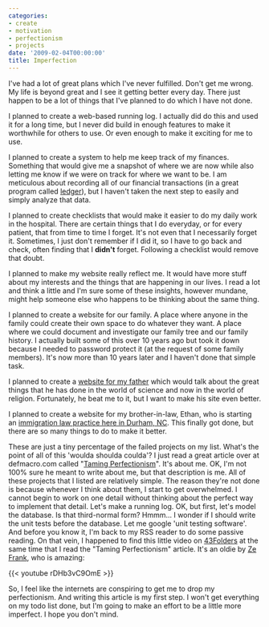 ```yaml
---
categories:
- create
- motivation
- perfectionism
- projects
date: '2009-02-04T00:00:00'
title: Imperfection
---
```



I've had a lot of great plans which I've never fulfilled. Don't get me wrong. My life is beyond great and I see it getting better every day. There just happen to be a lot of things that I've planned to do which I have not done.

I planned to create a web-based running log. I actually did do this and used it for a long time, but I never did build in enough features to make it worthwhile for others to use. Or even enough to make it exciting for me to use.

I planned to create a system to help me keep track of my finances. Something that would give me a snapshot of where we are now while also letting me know if we were on track for where we want to be. I am meticulous about recording all of our financial transactions (in a great program called [ledger](http://www.newartisans.com/blog/projects/ledger.html)), but I haven't taken the next step to easily and simply analyze that data.

I planned to create checklists that would make it easier to do my daily work in the hospital. There are certain things that I do everyday, or for every patient, that from time to time I forget. It's not even that I necessarily forget it. Sometimes, I just don't remember if I did it, so I have to go back and check, often finding that I **didn't** forget. Following a checklist would remove that doubt.

I planned to make my website really reflect me. It would have more stuff about my interests and the things that are happening in our lives. I read a lot and think a little and I'm sure some of these insights, however mundane, might help someone else who happens to be thinking about the same thing.

I planned to create a website for our family. A place where anyone in the family could create their own space to do whatever they want. A place where we could document and investigate our family tree and our family history. I actually built some of this over 10 years ago but took it down because I needed to password protect it (at the request of some family members). It's now more than 10 years later and I haven't done that simple task.

I planned to create a [website for my father](http://vikurup.com/) which would talk about the great things that he has done in the world of science and now in the world of religion. Fortunately, he beat me to it, but I want to make his site even better.

I planned to create a website for my brother-in-law, Ethan, who is starting an [immigration law practice here in Durham, NC](http://www.lawbeattie.com/). This finally got done, but there are so many things to do to make it better.

These are just a tiny percentage of the failed projects on my list. What's the point of all of this 'woulda shoulda coulda'? I just read a great article over at defmacro.com called "[Taming Perfectionism](http://www.defmacro.org/ramblings/taming-perfectionism.html)". It's about me. OK, I'm not 100% sure he meant to write about me, but that description is me. All of these projects that I listed are relatively simple. The reason they're not done is because whenever I think about them, I start to get overwhelmed. I cannot begin to work on one detail without thinking about the perfect way to implement that detail. Let's make a running log. OK, but first, let's model the database. Is that third-normal form? Hmmm... I wonder if I should write the unit tests before the database. Let me google 'unit testing software'. And before you know it, I'm back to my RSS reader to do some passive reading. On that vein, I happened to find this little video on [43Folders](http://www.43folders.com/) at the same time that I read the "Taming Perfectionism" article. It's an oldie by [Ze Frank](http://www.zefrank.com/), who is amazing:

{{< youtube rDHb3vC9OmE >}}

So, I feel like the internets are conspiring to get me to drop my perfectionism. And writing this article is my first step. I won't get everything on my todo list done, but I'm going to make an effort to be a little more imperfect. I hope you don't mind.
